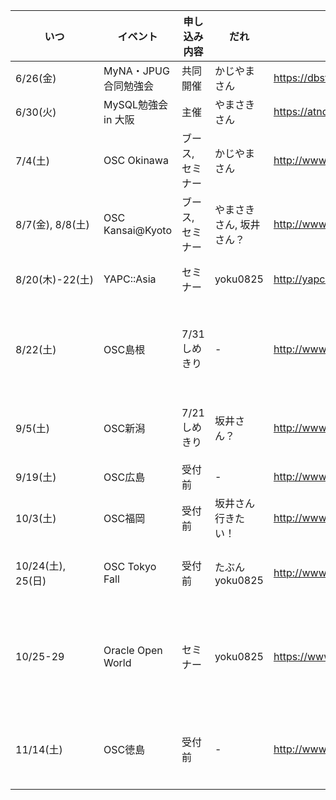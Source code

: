 | いつ             | イベント             | 申し込み内容     | だれ                     | URL                                               | その他                                                          |
|------------------|----------------------|------------------|--------------------------|---------------------------------------------------|-----------------------------------------------------------------|
| 6/26(金)         | MyNA・JPUG合同勉強会 | 共同開催         | かじやまさん             | https://dbstudychugoku.doorkeeper.jp/events/25804 |                                                                 |
| 6/30(火)         | MySQL勉強会 in 大阪  | 主催             | やまさきさん             | https://atnd.org/events/66683                     |                                                                 |
| 7/4(土)          | OSC Okinawa          | ブース, セミナー | かじやまさん             | http://www.ospn.jp/osc2015-okinawa/               |                                                                 |
| 8/7(金), 8/8(土) | OSC Kansai@Kyoto     | ブース, セミナー | やまさきさん, 坂井さん？ | http://www.ospn.jp/osc2015-kyoto/                 | 坂井さん: 顔出せたらいいなぁ                                    |
| 8/20(木)-22(土)  | YAPC::Asia           | セミナー         | yoku0825                 | http://yapcasia.org/2015/                         | yoku0825: CfP結果待ち                                           |
| 8/22(土)         | OSC島根              | 7/31しめきり     | -                        | http://www.ospn.jp/osc2015-shimane/               | やまさきさん: 検討中(7月にならないと予定がわからない)           |
| 9/5(土)          | OSC新潟              | 7/21しめきり     | 坂井さん？               | http://www.ospn.jp/osc2015-niigata/               | 坂井さん: 当日現地入りで1泊検討中                               |
| 9/19(土)         | OSC広島              | 受付前           | -                        | http://www.ospn.jp/osc2015-hiroshima/             | やまさきさん: 検討中                                            |
| 10/3(土)         | OSC福岡              | 受付前           | 坂井さん行きたい！       | http://www.ospn.jp/osc2015-fukuoka/               |                                                                 |
| 10/24(土), 25(日)| OSC Tokyo Fall       | 受付前           | たぶんyoku0825           | http://www.ospn.jp/osc2015-fall                   | yoku0825: OOWいくかも？ (期待薄)                                |
| 10/25-29         | Oracle Open World    | セミナー         | yoku0825                 | https://www.oracle.com/openworld/index.html       | yoku0825: CfP結果出てないけど落ちると思う。落ちたら行けない。。 |
| 11/14(土)        | OSC徳島              | 受付前           | -                        | http://www.ospn.jp/osc2015-tokushima              | 坂井さん: 少し食指は動いてる, やまさきさん: 検討中              |
